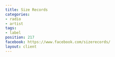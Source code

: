 ```yaml
---
title: Size Records
categories:
- radio
- artist
tags:
- label
position: 217
facebook: https://www.facebook.com/sizerecords/
layout: client
---
```


